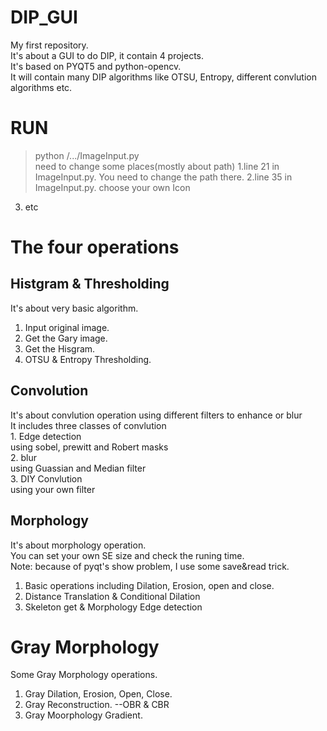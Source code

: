 # DIP_GUI
My first repository.  
It's about a GUI to do DIP, it contain 4 projects.  
It's based on PYQT5 and python-opencv.  
It will contain many DIP algorithms like OTSU, Entropy, different convlution algorithms etc.

# RUN
  > python /.../ImageInput.py  
  need to change some places(mostly about path)
   1.line 21 in ImageInput.py. 
     You need to change the path there.
   2.line 35 in ImageInput.py.
     choose your own Icon  
   3. etc

# The four operations
## Histgram & Thresholding  
It's about very basic algorithm.  
  1. Input original image.  
  2. Get the Gary image.  
  3. Get the Hisgram.  
  4. OTSU & Entropy Thresholding.  

## Convolution   
It's about convlution operation using different filters to enhance or blur  
It includes three classes of convlution  
    1. Edge detection  
        using sobel, prewitt and Robert masks  
    2. blur  
        using Guassian and Median filter  
    3. DIY Convlution  
        using your own filter  

## Morphology  
It's about morphology operation.  
You can set your own SE size and check the runing time.    
Note: because of pyqt's show problem, I use some save&read trick.  
  1. Basic operations including Dilation, Erosion, open and close.  
  2. Distance Translation & Conditional Dilation  
  3. Skeleton get & Morphology Edge detection  

# Gray Morphology  
Some Gray Morphology operations.  
  1. Gray Dilation, Erosion, Open, Close.  
  2. Gray Reconstruction. --OBR & CBR  
  3. Gray Moorphology Gradient.  






